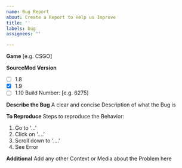 ```yaml
---
name: Bug Report
about: Create a Report to Help us Improve
title: ''
labels: bug
assignees: ''

---
```


**Game**
[e.g. CSGO]

**SourceMod Version**
- [ ] 1.8
- [X] 1.9
- [ ] 1.10
Build Number: [e.g. 6275]

**Describe the Bug**
A clear and concise Description of what the Bug is

**To Reproduce**
Steps to reproduce the Behavior:
1. Go to '...'
2. Click on '....'
3. Scroll down to '....'
4. See Error

**Additional**
Add any other Context or Media about the Problem here

